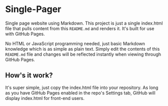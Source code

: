 # Single-Pager
Single page website using Markdown. This project is just a single index.html file that pulls content from this `README.md` and renders it. It's built for use with GitHub Pages.  

No HTML or JavaScript programming needed, just basic Markdown knowledge which is as simple as plain text. Simply edit the contents of this `README.md` file and changes will be reflected instantly when viewing through GitHub Pages.

## How's it work?
It's super simple, just copy the index.html file into your repository. As long as you have GitHub Pages enabled in the repo's Settings tab, GitHub will display index.html for front-end users.

